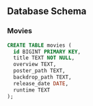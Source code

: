 ## Database Schema

### Movies

```sql
CREATE TABLE movies (
  id BIGINT PRIMARY KEY,
  title TEXT NOT NULL,
  overview TEXT,
  poster_path TEXT,
  backdrop_path TEXT,
  release_date DATE,
  runtime TEXT
);
```
